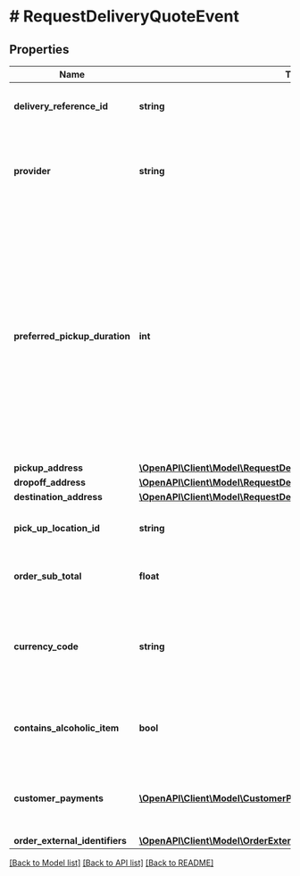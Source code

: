 # # RequestDeliveryQuoteEvent

## Properties

Name | Type | Description | Notes
------------ | ------------- | ------------- | -------------
**delivery_reference_id** | **string** | Generated delivery reference id. | [optional]
**provider** | **string** | the pre-configured fulfillment provider slug in the onboarding process. | [optional]
**preferred_pickup_duration** | **int** | Preferred time for courier to arrive to pick up order. Value expressed in minutes and is relative to time delivery request is made. If not provided, or if the value is 0, please treat it as an ASAP request. | [optional]
**pickup_address** | [**\OpenAPI\Client\Model\RequestDeliveryQuoteEventPickupAddress**](RequestDeliveryQuoteEventPickupAddress.md) |  | [optional]
**dropoff_address** | [**\OpenAPI\Client\Model\RequestDeliveryQuoteEventDropoffAddress**](RequestDeliveryQuoteEventDropoffAddress.md) |  | [optional]
**destination_address** | [**\OpenAPI\Client\Model\RequestDeliveryQuoteEventDestinationAddress**](RequestDeliveryQuoteEventDestinationAddress.md) |  | [optional]
**pick_up_location_id** | **string** | An identifier for the pick up location | [optional]
**order_sub_total** | **float** | The sum of all item and modifier pricing | [optional]
**currency_code** | **string** | The 3-letter currency code (ISO 4217) to use for all monetary values. | [optional]
**contains_alcoholic_item** | **bool** | Whether or not the order contains an alcoholic item. | [optional]
**customer_payments** | [**\OpenAPI\Client\Model\CustomerPayment[]**](CustomerPayment.md) | Processed and collectible payments from the customer. | [optional]
**order_external_identifiers** | [**\OpenAPI\Client\Model\OrderExternalIdentifiers**](OrderExternalIdentifiers.md) |  | [optional]

[[Back to Model list]](../../README.md#models) [[Back to API list]](../../README.md#endpoints) [[Back to README]](../../README.md)
